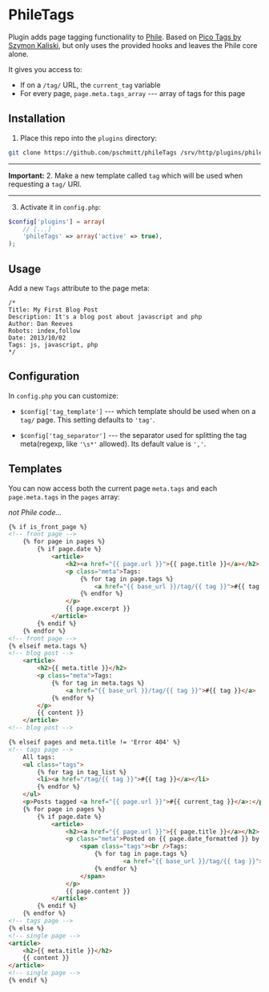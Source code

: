 PhileTags
========

Plugin adds page tagging functionality to [Phile](http://philecms.github.io/Phile).
Based on [Pico Tags by Szymon Kaliski](https://github.com/szymonkaliski/Phile-Tags-Plugin), but only uses the provided hooks
and leaves the Phile core alone.

It gives you access to:
* If on a `/tag/` URL, the `current_tag` variable
* For every page, `page.meta.tags_array` --- array of tags for this page


## Installation

1. Place this repo into the `plugins` directory:

```bash
git clone https://github.com/pschmitt/phileTags /srv/http/plugins/phileTags 
```

* * *

**Important:** 2. Make a new template called `tag` which will be used when requesting a `tag/` URI.

* * *

3. Activate it in `config.php`:

```php
$config['plugins'] = array(
    // [...]
    'phileTags' => array('active' => true),
); 
```


## Usage

Add a new `Tags` attribute to the page meta:

```
/*
Title: My First Blog Post
Description: It's a blog post about javascript and php
Author: Dan Reeves
Robots: index,follow
Date: 2013/10/02
Tags: js, javascript, php
*/
```

## Configuration

In `config.php` you can customize:

* `$config['tag_template']` --- which template should be used when on a `tag/` page. 
This setting defaults to `'tag'`.

* `$config['tag_separator']` --- the separator used for splitting the tag meta(regexp, like `'\s*'` allowed). 
Its default value is `','`.


## Templates

You can now access both the current page `meta.tags` and each `page.meta.tags` in the `pages` array:

*not Phile code...*

```html
{% if is_front_page %}
<!-- front page -->
    {% for page in pages %}
        {% if page.date %}
            <article>
                <h2><a href="{{ page.url }}">{{ page.title }}</a></h2>
                <p class="meta">Tags:
                    {% for tag in page.tags %}
                        <a href="{{ base_url }}/tag/{{ tag }}">#{{ tag }}</a>
                    {% endfor %}
                </p>
                {{ page.excerpt }}
            </article>
        {% endif %}
    {% endfor %}
<!-- front page -->
{% elseif meta.tags %}
<!-- blog post -->
    <article>
        <h2>{{ meta.title }}</h2>
        <p class="meta">Tags:
            {% for tag in meta.tags %}
                <a href="{{ base_url }}/tag/{{ tag }}">#{{ tag }}</a>
            {% endfor %}
        </p>
        {{ content }}
    </article>
<!-- blog post -->

{% elseif pages and meta.title != 'Error 404' %}
<!-- tags page -->
    All tags:
    <ul class="tags">
        {% for tag in tag_list %}
        <li><a href="/tag/{{ tag }}">#{{ tag }}</a></li>
        {% endfor %}
    </ul>
    <p>Posts tagged <a href="{{ page.url }}">#{{ current_tag }}</a>:</p>
    {% for page in pages %}
        {% if page.date %}
            <article>
                <h2><a href="{{ page.url }}">{{ page.title }}</a></h2>
                <p class="meta">Posted on {{ page.date_formatted }} by {{ page.author }}
                    <span class="tags"><br />Tags:
                        {% for tag in page.tags %}
                                <a href="{{ base_url }}/tag/{{ tag }}">#{{ tag }}</a>
                        {% endfor %}
                    </span>
                </p>
                {{ page.content }}
            </article>
        {% endif %}
    {% endfor %}
<!-- tags page -->
{% else %}
<!-- single page -->
<article>
    <h2>{{ meta.title }}</h2>
    {{ content }}
</article>
<!-- single page -->
{% endif %}
```

